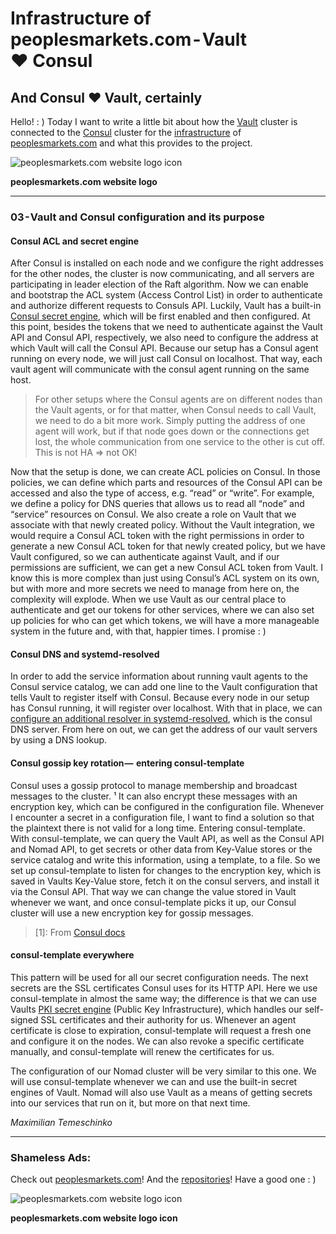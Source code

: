 # Infrastructure of peoplesmarkets.com - Vault ❤ Consul

## And Consul ❤ Vault, certainly

Hello! : ) Today I want to write a little bit about how the [Vault](https://github.com/hashicorp/vault) cluster is connected to the [Consul](https://github.com/hashicorp/consul) cluster for the [infrastructure](https://github.com/peoplesmarkets/infrastructure) of [peoplesmarkets.com](https://peoplesmarkets.com/) and what this provides to the project.

![peoplesmarkets.com website logo icon](/content/BannerLogo.png)

**peoplesmarkets.com website logo**

---

### 03 - Vault and Consul configuration and its purpose

#### Consul ACL and secret engine

After Consul is installed on each node and we configure the right addresses for the other nodes, the cluster is now communicating, and all servers are participating in leader election of the Raft algorithm. Now we can enable and bootstrap the ACL system (Access Control List) in order to authenticate and authorize different requests to Consuls API. Luckily, Vault has a built-in [Consul secret engine](https://developer.hashicorp.com/vault/docs/secrets/consul), which will be first enabled and then configured. At this point, besides the tokens that we need to authenticate against the Vault API and Consul API, respectively, we also need to configure the address at which Vault will call the Consul API. Because our setup has a Consul agent running on every node, we will just call Consul on localhost. That way, each vault agent will communicate with the consul agent running on the same host.

> For other setups where the Consul agents are on different nodes than the Vault agents, or for that matter, when Consul needs to call Vault, we need to do a bit more work. Simply putting the address of one agent will work, but if that node goes down or the connections get lost, the whole communication from one service to the other is cut off. This is not HA => not OK!

Now that the setup is done, we can create ACL policies on Consul. In those policies, we can define which parts and resources of the Consul API can be accessed and also the type of access, e.g. “read” or “write”. For example, we define a policy for DNS queries that allows us to read all “node” and “service” resources on Consul. We also create a role on Vault that we associate with that newly created policy. Without the Vault integration, we would require a Consul ACL token with the right permissions in order to generate a new Consul ACL token for that newly created policy, but we have Vault configured, so we can authenticate against Vault, and if our permissions are sufficient, we can get a new Consul ACL token from Vault. I know this is more complex than just using Consul’s ACL system on its own, but with more and more secrets we need to manage from here on, the complexity will explode. When we use Vault as our central place to authenticate and get our tokens for other services, where we can also set up policies for who can get which tokens, we will have a more manageable system in the future and, with that, happier times. I promise : )

#### Consul DNS and systemd-resolved

In order to add the service information about running vault agents to the Consul service catalog, we can add one line to the Vault configuration that tells Vault to register itself with Consul. Because every node in our setup has Consul running, it will register over localhost. With that in place, we can [configure an additional resolver in systemd-resolved](https://developer.hashicorp.com/consul/tutorials/networking/dns-forwarding#systemd-resolved-setup), which is the consul DNS server. From here on out, we can get the address of our vault servers by using a DNS lookup.

#### Consul gossip key rotation —  entering consul-template

Consul uses a gossip protocol to manage membership and broadcast messages to the cluster. ¹ It can also encrypt these messages with an encryption key, which can be configured in the configuration file. Whenever I encounter a secret in a configuration file, I want to find a solution so that the plaintext there is not valid for a long time. Entering consul-template. With consul-template, we can query the Vault API, as well as the Consul API and Nomad API, to get secrets or other data from Key-Value stores or the service catalog and write this information, using a template, to a file. So we set up consul-template to listen for changes to the encryption key, which is saved in Vaults Key-Value store, fetch it on the consul servers, and install it via the Consul API. That way we can change the value stored in Vault whenever we want, and once consul-template picks it up, our Consul cluster will use a new encryption key for gossip messages.

> [1]: From [Consul docs](https://developer.hashicorp.com/consul/docs/architecture/gossip)

#### consul-template everywhere

This pattern will be used for all our secret configuration needs. The next secrets are the SSL certificates Consul uses for its HTTP API. Here we use consul-template in almost the same way; the difference is that we can use Vaults [PKI secret engine](https://developer.hashicorp.com/vault/docs/secrets/pki) (Public Key Infrastructure), which handles our self-signed SSL certificates and their authority for us. Whenever an agent certificate is close to expiration, consul-template will request a fresh one and configure it on the nodes. We can also revoke a specific certificate manually, and consul-template will renew the certificates for us.

The configuration of our Nomad cluster will be very similar to this one. We will use consul-template whenever we can and use the built-in secret engines of Vault. Nomad will also use Vault as a means of getting secrets into our services that run on it, but more on that next time.

_Maximilian Temeschinko_

---

### Shameless Ads:

Check out [peoplesmarkets.com](https://peoplesmarkets.com)! And the [repositories](https://github.com/peoplesmarkets)! Have a good one : )

![peoplesmarkets.com website logo icon](/content/FooterLogoAndPreviewImage.png)

**peoplesmarkets.com website logo icon**
